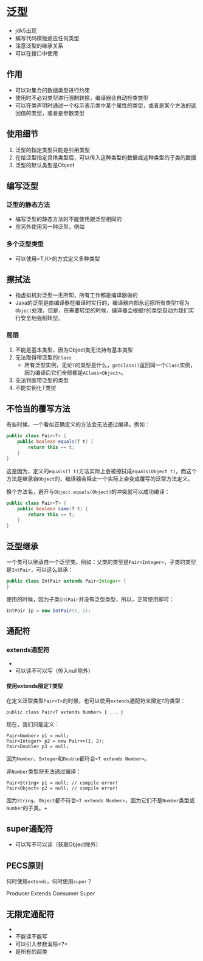 # 泛型

- jdk5出现
- 编写代码模版适应任何类型
- 注意泛型的继承关系
- 可以在接口中使用



## 作用

- 可以对集合的数据类型进行约束
- 使用时不必对类型进行强制转换，编译器会自动检查类型
- 可以在类声明时通过一个标示表示类中某个属性的类型，或者是某个方法的返回值的类型，或者是参数类型



## 使用细节

1. 泛型的指定类型只能是引用类型
2. 在给泛型指定具体类型后，可以传入这种类型的数据或这种类型的子类的数据
3. 泛型的默认类型是Object



## 编写泛型

### 泛型的静态方法

- 编写泛型的静态方法时不能使用跟泛型相同的<T>
- 应另外使用另一种泛型，例如<K>

### 多个泛型类型

- 可以使用<T,K>的方式定义多种类型



## 擦拭法

- 指虚拟机对泛型一无所知，所有工作都是编译器做的
- Java的泛型是由编译器在编译时实行的，编译器内部永远把所有类型`T`视为`Object`处理，但是，在需要转型的时候，编译器会根据`T`的类型自动为我们实行安全地强制转型。

### 局限

1. <T>不能是基本类型，因为Object类无法持有基本类型
2. 无法取得带泛型的`Class`
   - 所有泛型实例，无论`T`的类型是什么，`getClass()`返回同一个`Class`实例，因为编译后它们全部都是`AClass<Object>`。
3. 无法判断带泛型的类型
4. 不能实例化T类型



## 不恰当的覆写方法

有些时候，一个看似正确定义的方法会无法通过编译。例如：

```java
public class Pair<T> {
    public boolean equals(T t) {
        return this == t;
    }
}
```

这是因为，定义的`equals(T t)`方法实际上会被擦拭成`equals(Object t)`，而这个方法是继承自`Object`的，编译器会阻止一个实际上会变成覆写的泛型方法定义。

换个方法名，避开与`Object.equals(Object)`的冲突就可以成功编译：

```java
public class Pair<T> {
    public boolean same(T t) {
        return this == t;
    }
}
```



## 泛型继承

一个类可以继承自一个泛型类。例如：父类的类型是`Pair<Integer>`，子类的类型是`IntPair`，可以这么继承：

```java
public class IntPair extends Pair<Integer> {
}
```

使用的时候，因为子类`IntPair`并没有泛型类型，所以，正常使用即可：

```java
IntPair ip = new IntPair(1, 2);
```



## 通配符

### extends通配符

- <? extends Object>
- 可以读不可以写（传入null除外）

#### 使用extends限定T类型

在定义泛型类型`Pair<T>`的时候，也可以使用`extends`通配符来限定`T`的类型：

```
public class Pair<T extends Number> { ... }
```

现在，我们只能定义：

```
Pair<Number> p1 = null;
Pair<Integer> p2 = new Pair<>(1, 2);
Pair<Double> p3 = null;
```

因为`Number`、`Integer`和`Double`都符合`<T extends Number>`。

非`Number`类型将无法通过编译：

```
Pair<String> p1 = null; // compile error!
Pair<Object> p2 = null; // compile error!
```

因为`String`、`Object`都不符合`<T extends Number>`，因为它们不是`Number`类型或`Number`的子类。+



## super通配符

- 可以写不可以读（获取Object除外）



## PECS原则

何时使用`extends`，何时使用`super`？

Producer Extends Consumer Super



## 无限定通配符

- <?>
- 不能读不能写
- 可以引入参数<T>消除<?>
- 是所有<T>的超类